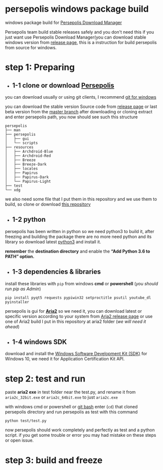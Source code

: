 # persepolis windows package build
windows package build for [Persepolis Download Manager](https://github.com/persepolisdm/persepolis)

Persepolis team build stable releases safely and you don't need this if you just want use Persepolis Download Manager(you can download stable windows version from [release page](https://github.com/persepolisdm/persepolis/releases), this is a instruction for build persepolis from source for windows.
# step 1: Preparing
- ## 1-1 clone or download [Persepolis](https://github.com/persepolisdm/persepolis)

you can download usually or using git clients, I recommend [git for windows](https://git-scm.com/download/win)

you can download the stable version Source code from [release page](https://github.com/persepolisdm/persepolis/releases) or last beta version from the [master branch](https://github.com/persepolisdm/persepolis/archive/master.zip) after downloading or cloning extract and enter persepolis path, you now should see such this structure
```
persepolis
├── man
├── persepolis
│   ├── gui
│   └── scripts
├── resources
│   ├── Archdroid-Blue
│   ├── Archdroid-Red
│   ├── Breeze
│   ├── Breeze-Dark
│   ├── locales
│   ├── Papirus
│   ├── Papirus-Dark
│   └── Papirus-Light
├── test
└── xdg
```

we also need some file that I put them in this repository and we use them to build, so clone or download [this repository](https://github.com/mostafaasadi/persepolis-windows-package-build)

- ## 1-2 python
persepolis has been written in python so we need python3 to build it, after freezing and building the package there are no more need python and its library
so download latest [python3](https://www.python.org/downloads/windows/) and install it.

**remember** the **destination directory** and enable the **“Add Python 3.6 to PATH” option.**

- ## 1-3 dependencies & libraries
install these libraries with `pip` from windows **cmd** or **powershell** (*you should run pip as Admin*)

`pip install pyqt5 requests pypiwin32 setproctitle psutil youtube_dl pyinstaller`

persepolis is gui for [**Aria2**](https://aria2.github.io) so we need it, you can download latest or specific version according to your system from [Aria2 release page](https://github.com/aria2/aria2/releases/) or use one of Aria2 build I put in this repository at aria2 folder (*we will need it ahead*)

- ## 1-4 windows SDK
download and install the [Windows Software Development Kit (SDK)](https://developer.microsoft.com/en-us/windows/downloads/windows-10-sdk) for Windows 10, we need it for Application Certification Kit API.

# step 2: test and run
paste **aria2 exe** in test folder near the test.py, and rename it from ‍‍`aria2c_32bit.exe` or `aria2c_64bit.exe` to just `aria2c.exe`

with windows cmd or powershell or [git bash](https://git-scm.com/download/win) enter (`cd`) that cloned persepolis directory and run persepolis as test with this command

`python test/test.py`

now persepolis should work completely and perfectly as test and a python script. if you get some trouble or error you may had mistake on these steps or open issue.

# step 3: build and freeze
